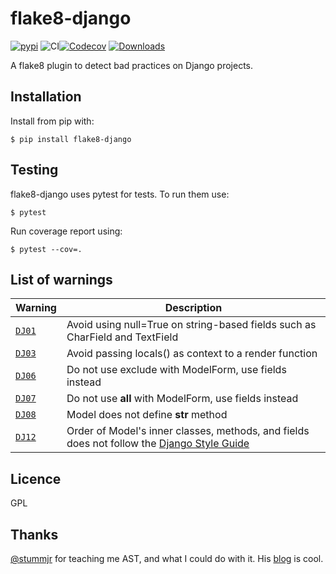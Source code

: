 # flake8-django

[![pypi](https://img.shields.io/pypi/v/flake8-django.svg)](https://pypi.python.org/pypi/flake8-django/)
![CI](https://github.com/rocioar/flake8-django/workflows/CI/badge.svg)[![Codecov](https://codecov.io/gh/rocioar/flake8-django/branch/master/graph/badge.svg)](https://codecov.io/gh/rocioar/flake8-django)
[![Downloads](https://pepy.tech/badge/flake8-django)](https://pepy.tech/project/flake8-django)

A flake8 plugin to detect bad practices on Django projects.

## Installation

Install from pip with:

```
$ pip install flake8-django
```

## Testing

flake8-django uses pytest for tests. To run them use:

```
$ pytest
````

Run coverage report using:

```
$ pytest --cov=.
```

## List of warnings

| Warning | Description |
| --- | --- |
| [`DJ01`]((https://github.com/rocioar/flake8-django/wiki/%5BDJ01%5D-Avoid-using-null=True-on-string-based-fields-such-as-CharField-and-TextField)) | Avoid using null=True on string-based fields such as CharField and TextField |
| [`DJ03`]((https://github.com/rocioar/flake8-django/wiki/%5BDJ03%5D-Avoid-passing-locals()-as-context-to-a-render-function)) | Avoid passing locals() as context to a render function |
| [`DJ06`]((https://github.com/rocioar/flake8-django/wiki/%5BDJ06%5D-Do-not-use-exclude-with-ModelForm,-use-fields-instead)) | Do not use exclude with ModelForm, use fields instead |
| [`DJ07`]((https://github.com/rocioar/flake8-django/wiki/%5BDJ07%5D-Do-not-set-fields-to-'__all__'-on-ModelForm,-use-fields-instead)) | Do not use __all__ with ModelForm, use fields instead |
| [`DJ08`]((https://github.com/rocioar/flake8-django/wiki/%5BDJ08%5D-Model-does-not-define-__str__-method)) | Model does not define __str__ method |
| [`DJ12`]((https://github.com/rocioar/flake8-django/wiki/%5BDJ12%5D-Order-of-Model's-inner-classes,-methods,-and-fields-does-not-follow-the-Django-Style-Guide)) | Order of Model's inner classes, methods, and fields does not follow the [Django Style Guide](https://docs.djangoproject.com/en/dev/internals/contributing/writing-code/coding-style/#model-style) |

## Licence

GPL

## Thanks

[@stummjr](https://github.com/stummjr) for teaching me AST, and what I could do with it. His [blog](https://stummjr.org/post/building-a-custom-flake8-plugin/) is cool.
